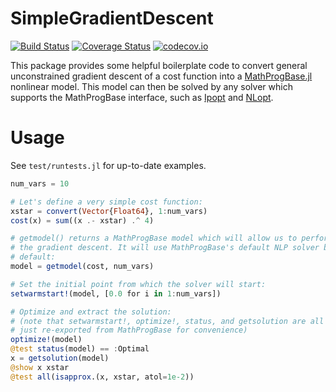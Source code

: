 # SimpleGradientDescent

[![Build Status](https://travis-ci.org/rdeits/SimpleGradientDescent.jl.svg?branch=master)](https://travis-ci.org/rdeits/SimpleGradientDescent.jl)
[![Coverage Status](https://coveralls.io/repos/rdeits/SimpleGradientDescent.jl/badge.svg?branch=master&service=github)](https://coveralls.io/github/rdeits/SimpleGradientDescent.jl?branch=master)
[![codecov.io](http://codecov.io/github/rdeits/SimpleGradientDescent.jl/coverage.svg?branch=master)](http://codecov.io/github/rdeits/SimpleGradientDescent.jl?branch=master)

This package provides some helpful boilerplate code to convert general unconstrained gradient descent of a cost function into a [MathProgBase.jl](https://github.com/JuliaOpt/MathProgBase.jl) nonlinear model. This model can then be solved by any solver which supports the MathProgBase interface, such as [Ipopt](https://github.com/JuliaOpt/Ipopt.jl) and [NLopt](https://github.com/JuliaOpt/NLopt.jl).

# Usage

See `test/runtests.jl` for up-to-date examples.

```julia
num_vars = 10

# Let's define a very simple cost function:
xstar = convert(Vector{Float64}, 1:num_vars)
cost(x) = sum((x .- xstar) .^ 4)

# getmodel() returns a MathProgBase model which will allow us to perform
# the gradient descent. It will use MathProgBase's default NLP solver by
# default:
model = getmodel(cost, num_vars)

# Set the initial point from which the solver will start:
setwarmstart!(model, [0.0 for i in 1:num_vars])

# Optimize and extract the solution:
# (note that setwarmstart!, optimize!, status, and getsolution are all
# just re-exported from MathProgBase for convenience)
optimize!(model)
@test status(model) == :Optimal
x = getsolution(model)
@show x xstar
@test all(isapprox.(x, xstar, atol=1e-2))
```
